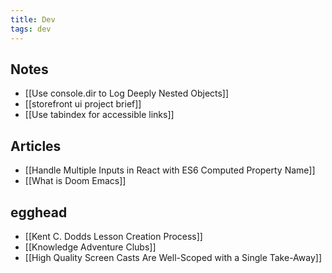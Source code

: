 ```yaml
---
title: Dev
tags: dev
---
```


## Notes

- [[Use console.dir to Log Deeply Nested Objects]]
- [[storefront ui project brief]]
- [[Use tabindex for accessible links]]

## Articles

- [[Handle Multiple Inputs in React with ES6 Computed Property Name]]
- [[What is Doom Emacs]]

## egghead

- [[Kent C. Dodds Lesson Creation Process]]
- [[Knowledge Adventure Clubs]]
- [[High Quality Screen Casts Are Well-Scoped with a Single Take-Away]]
